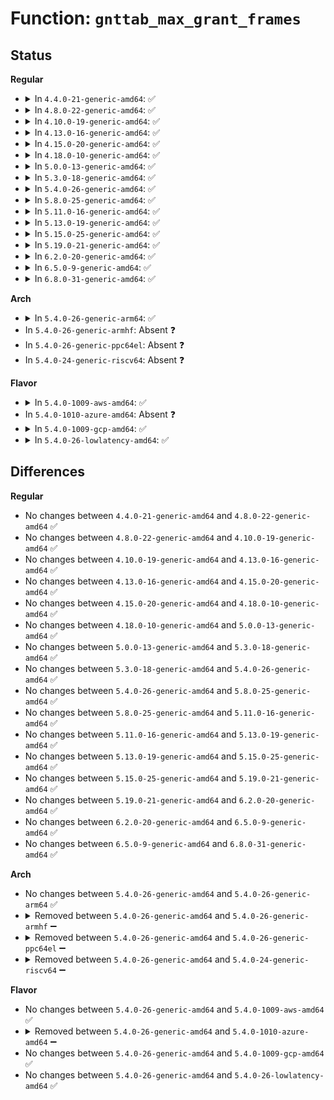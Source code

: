 # Function: <code>gnttab_max_grant_frames</code>

## Status
<b>Regular</b>
<ul>
<li>
<details>
<summary>In <code>4.4.0-21-generic-amd64</code>: ✅</summary>

```c
unsigned int gnttab_max_grant_frames()
```

```json
{
  "name": "gnttab_max_grant_frames",
  "collision_type": "Unique Global",
  "inline_type": "No",
  "funcs": [
    {
      "addr": 18446744071583844976,
      "name": "gnttab_max_grant_frames",
      "external": true,
      "loc": "drivers/xen/grant-table.c:620",
      "file": "drivers/xen/grant-table.c",
      "inline": "seen, unknown",
      "caller_inline": [],
      "caller_func": [
        "arch/x86/xen/grant-table.c:xen_pvh_gnttab_setup",
        "drivers/xen/grant-table.c:gnttab_setup",
        "drivers/xen/grant-table.c:get_free_entries",
        "drivers/xen/grant-table.c:gnttab_init"
      ]
    }
  ],
  "symbols": [
    {
      "addr": 18446744071583844976,
      "name": "gnttab_max_grant_frames",
      "section": ".text",
      "bind": "STB_GLOBAL",
      "size": 165
    }
  ]
}
```
</details>
</li>
<li>
<details>
<summary>In <code>4.8.0-22-generic-amd64</code>: ✅</summary>

```c
unsigned int gnttab_max_grant_frames()
```

```json
{
  "name": "gnttab_max_grant_frames",
  "collision_type": "Unique Global",
  "inline_type": "No",
  "funcs": [
    {
      "addr": 18446744071584174576,
      "name": "gnttab_max_grant_frames",
      "external": true,
      "loc": "drivers/xen/grant-table.c:619",
      "file": "drivers/xen/grant-table.c",
      "inline": "seen, unknown",
      "caller_inline": [],
      "caller_func": [
        "arch/x86/xen/grant-table.c:xen_pvh_gnttab_setup",
        "drivers/xen/grant-table.c:gnttab_init",
        "drivers/xen/grant-table.c:gnttab_setup",
        "drivers/xen/grant-table.c:get_free_entries"
      ]
    }
  ],
  "symbols": [
    {
      "addr": 18446744071584174576,
      "name": "gnttab_max_grant_frames",
      "section": ".text",
      "bind": "STB_GLOBAL",
      "size": 165
    }
  ]
}
```
</details>
</li>
<li>
<details>
<summary>In <code>4.10.0-19-generic-amd64</code>: ✅</summary>

```c
unsigned int gnttab_max_grant_frames()
```

```json
{
  "name": "gnttab_max_grant_frames",
  "collision_type": "Unique Global",
  "inline_type": "No",
  "funcs": [
    {
      "addr": 18446744071584355968,
      "name": "gnttab_max_grant_frames",
      "external": true,
      "loc": "drivers/xen/grant-table.c:619",
      "file": "drivers/xen/grant-table.c",
      "inline": "seen, unknown",
      "caller_inline": [],
      "caller_func": [
        "arch/x86/xen/grant-table.c:xen_pvh_gnttab_setup",
        "drivers/xen/grant-table.c:gnttab_init",
        "drivers/xen/grant-table.c:gnttab_setup",
        "drivers/xen/grant-table.c:get_free_entries"
      ]
    }
  ],
  "symbols": [
    {
      "addr": 18446744071584355968,
      "name": "gnttab_max_grant_frames",
      "section": ".text",
      "bind": "STB_GLOBAL",
      "size": 165
    }
  ]
}
```
</details>
</li>
<li>
<details>
<summary>In <code>4.13.0-16-generic-amd64</code>: ✅</summary>

```c
unsigned int gnttab_max_grant_frames()
```

```json
{
  "name": "gnttab_max_grant_frames",
  "collision_type": "Unique Global",
  "inline_type": "No",
  "funcs": [
    {
      "addr": 18446744071584437456,
      "name": "gnttab_max_grant_frames",
      "external": true,
      "loc": "drivers/xen/grant-table.c:620",
      "file": "drivers/xen/grant-table.c",
      "inline": "seen, unknown",
      "caller_inline": [],
      "caller_func": [
        "arch/x86/xen/grant-table.c:xen_pvh_gnttab_setup",
        "drivers/xen/grant-table.c:gnttab_init",
        "drivers/xen/grant-table.c:get_free_entries",
        "drivers/xen/grant-table.c:get_free_entries"
      ]
    }
  ],
  "symbols": [
    {
      "addr": 18446744071584437456,
      "name": "gnttab_max_grant_frames",
      "section": ".text",
      "bind": "STB_GLOBAL",
      "size": 171
    }
  ]
}
```
</details>
</li>
<li>
<details>
<summary>In <code>4.15.0-20-generic-amd64</code>: ✅</summary>

```c
unsigned int gnttab_max_grant_frames()
```

```json
{
  "name": "gnttab_max_grant_frames",
  "collision_type": "Unique Global",
  "inline_type": "No",
  "funcs": [
    {
      "addr": 18446744071584846096,
      "name": "gnttab_max_grant_frames",
      "external": true,
      "loc": "drivers/xen/grant-table.c:712",
      "file": "drivers/xen/grant-table.c",
      "inline": "seen, unknown",
      "caller_inline": [],
      "caller_func": [
        "arch/x86/xen/grant-table.c:xen_pvh_gnttab_setup",
        "drivers/xen/grant-table.c:gnttab_init",
        "drivers/xen/grant-table.c:gnttab_map_frames_v2",
        "drivers/xen/grant-table.c:gnttab_map_frames_v2",
        "drivers/xen/grant-table.c:get_free_entries",
        "drivers/xen/grant-table.c:get_free_entries"
      ]
    }
  ],
  "symbols": [
    {
      "addr": 18446744071584846096,
      "name": "gnttab_max_grant_frames",
      "section": ".text",
      "bind": "STB_GLOBAL",
      "size": 171
    }
  ]
}
```
</details>
</li>
<li>
<details>
<summary>In <code>4.18.0-10-generic-amd64</code>: ✅</summary>

```c
unsigned int gnttab_max_grant_frames()
```

```json
{
  "name": "gnttab_max_grant_frames",
  "collision_type": "Unique Global",
  "inline_type": "No",
  "funcs": [
    {
      "addr": 18446744071585077344,
      "name": "gnttab_max_grant_frames",
      "external": true,
      "loc": "drivers/xen/grant-table.c:712",
      "file": "drivers/xen/grant-table.c",
      "inline": "seen, unknown",
      "caller_inline": [],
      "caller_func": [
        "arch/x86/xen/grant-table.c:xen_pvh_gnttab_setup",
        "drivers/xen/grant-table.c:gnttab_init",
        "drivers/xen/grant-table.c:gnttab_map_frames_v2",
        "drivers/xen/grant-table.c:gnttab_map_frames_v2",
        "drivers/xen/grant-table.c:get_free_entries",
        "drivers/xen/grant-table.c:get_free_entries"
      ]
    }
  ],
  "symbols": [
    {
      "addr": 18446744071585077344,
      "name": "gnttab_max_grant_frames",
      "section": ".text",
      "bind": "STB_GLOBAL",
      "size": 165
    }
  ]
}
```
</details>
</li>
<li>
<details>
<summary>In <code>5.0.0-13-generic-amd64</code>: ✅</summary>

```c
unsigned int gnttab_max_grant_frames()
```

```json
{
  "name": "gnttab_max_grant_frames",
  "collision_type": "Unique Global",
  "inline_type": "No",
  "funcs": [
    {
      "addr": 18446744071585186976,
      "name": "gnttab_max_grant_frames",
      "external": true,
      "loc": "drivers/xen/grant-table.c:716",
      "file": "drivers/xen/grant-table.c",
      "inline": "seen, unknown",
      "caller_inline": [],
      "caller_func": [
        "arch/x86/xen/grant-table.c:xen_pvh_gnttab_setup",
        "drivers/xen/grant-table.c:gnttab_init",
        "drivers/xen/grant-table.c:gnttab_map_frames_v2",
        "drivers/xen/grant-table.c:gnttab_map_frames_v2",
        "drivers/xen/grant-table.c:get_free_entries",
        "drivers/xen/grant-table.c:get_free_entries"
      ]
    }
  ],
  "symbols": [
    {
      "addr": 18446744071585186976,
      "name": "gnttab_max_grant_frames",
      "section": ".text",
      "bind": "STB_GLOBAL",
      "size": 165
    }
  ]
}
```
</details>
</li>
<li>
<details>
<summary>In <code>5.3.0-18-generic-amd64</code>: ✅</summary>

```c
unsigned int gnttab_max_grant_frames()
```

```json
{
  "name": "gnttab_max_grant_frames",
  "collision_type": "Unique Global",
  "inline_type": "No",
  "funcs": [
    {
      "addr": 18446744071585398800,
      "name": "gnttab_max_grant_frames",
      "external": true,
      "loc": "drivers/xen/grant-table.c:716",
      "file": "drivers/xen/grant-table.c",
      "inline": "seen, unknown",
      "caller_inline": [],
      "caller_func": [
        "arch/x86/xen/grant-table.c:xen_pvh_gnttab_setup",
        "drivers/xen/grant-table.c:gnttab_init",
        "drivers/xen/grant-table.c:gnttab_map_frames_v2",
        "drivers/xen/grant-table.c:gnttab_map_frames_v2",
        "drivers/xen/grant-table.c:get_free_entries",
        "drivers/xen/grant-table.c:get_free_entries"
      ]
    }
  ],
  "symbols": [
    {
      "addr": 18446744071585398800,
      "name": "gnttab_max_grant_frames",
      "section": ".text",
      "bind": "STB_GLOBAL",
      "size": 165
    }
  ]
}
```
</details>
</li>
<li>
<details>
<summary>In <code>5.4.0-26-generic-amd64</code>: ✅</summary>

```c
unsigned int gnttab_max_grant_frames()
```

```json
{
  "name": "gnttab_max_grant_frames",
  "collision_type": "Unique Global",
  "inline_type": "No",
  "funcs": [
    {
      "addr": 18446744071585539536,
      "name": "gnttab_max_grant_frames",
      "external": true,
      "loc": "drivers/xen/grant-table.c:716",
      "file": "drivers/xen/grant-table.c",
      "inline": "seen, unknown",
      "caller_inline": [],
      "caller_func": [
        "arch/x86/xen/grant-table.c:xen_pvh_gnttab_setup",
        "drivers/xen/grant-table.c:gnttab_init",
        "drivers/xen/grant-table.c:gnttab_setup",
        "drivers/xen/grant-table.c:gnttab_map_frames_v2",
        "drivers/xen/grant-table.c:gnttab_map_frames_v2",
        "drivers/xen/grant-table.c:get_free_entries",
        "drivers/xen/grant-table.c:get_free_entries"
      ]
    }
  ],
  "symbols": [
    {
      "addr": 18446744071585539536,
      "name": "gnttab_max_grant_frames",
      "section": ".text",
      "bind": "STB_GLOBAL",
      "size": 165
    }
  ]
}
```
</details>
</li>
<li>
<details>
<summary>In <code>5.8.0-25-generic-amd64</code>: ✅</summary>

```c
unsigned int gnttab_max_grant_frames()
```

```json
{
  "name": "gnttab_max_grant_frames",
  "collision_type": "Unique Global",
  "inline_type": "No",
  "funcs": [
    {
      "addr": 18446744071586261696,
      "name": "gnttab_max_grant_frames",
      "external": true,
      "loc": "drivers/xen/grant-table.c:714",
      "file": "drivers/xen/grant-table.c",
      "inline": "seen, unknown",
      "caller_inline": [],
      "caller_func": [
        "arch/x86/xen/grant-table.c:xen_pvh_gnttab_setup",
        "drivers/xen/grant-table.c:gnttab_init",
        "drivers/xen/grant-table.c:gnttab_expand",
        "drivers/xen/grant-table.c:gnttab_expand",
        "drivers/xen/grant-table.c:gnttab_setup",
        "drivers/xen/grant-table.c:gnttab_map_frames_v2",
        "drivers/xen/grant-table.c:gnttab_map_frames_v2"
      ]
    }
  ],
  "symbols": [
    {
      "addr": 18446744071586261696,
      "name": "gnttab_max_grant_frames",
      "section": ".text",
      "bind": "STB_GLOBAL",
      "size": 167
    }
  ]
}
```
</details>
</li>
<li>
<details>
<summary>In <code>5.11.0-16-generic-amd64</code>: ✅</summary>

```c
unsigned int gnttab_max_grant_frames()
```

```json
{
  "name": "gnttab_max_grant_frames",
  "collision_type": "Unique Global",
  "inline_type": "No",
  "funcs": [
    {
      "addr": 18446744071586379968,
      "name": "gnttab_max_grant_frames",
      "external": true,
      "loc": "drivers/xen/grant-table.c:714",
      "file": "drivers/xen/grant-table.c",
      "inline": "seen, unknown",
      "caller_inline": [],
      "caller_func": [
        "arch/x86/xen/grant-table.c:xen_pvh_gnttab_setup",
        "drivers/xen/grant-table.c:gnttab_init",
        "drivers/xen/grant-table.c:gnttab_expand",
        "drivers/xen/grant-table.c:gnttab_expand",
        "drivers/xen/grant-table.c:gnttab_setup",
        "drivers/xen/grant-table.c:gnttab_map_frames_v2",
        "drivers/xen/grant-table.c:gnttab_map_frames_v2"
      ]
    }
  ],
  "symbols": [
    {
      "addr": 18446744071586379968,
      "name": "gnttab_max_grant_frames",
      "section": ".text",
      "bind": "STB_GLOBAL",
      "size": 167
    }
  ]
}
```
</details>
</li>
<li>
<details>
<summary>In <code>5.13.0-19-generic-amd64</code>: ✅</summary>

```c
unsigned int gnttab_max_grant_frames()
```

```json
{
  "name": "gnttab_max_grant_frames",
  "collision_type": "Unique Global",
  "inline_type": "No",
  "funcs": [
    {
      "addr": 18446744071586263632,
      "name": "gnttab_max_grant_frames",
      "external": true,
      "loc": "drivers/xen/grant-table.c:714",
      "file": "drivers/xen/grant-table.c",
      "inline": "seen, unknown",
      "caller_inline": [],
      "caller_func": [
        "arch/x86/xen/grant-table.c:xen_pvh_gnttab_setup",
        "drivers/xen/grant-table.c:gnttab_init",
        "drivers/xen/grant-table.c:gnttab_setup",
        "drivers/xen/grant-table.c:gnttab_map_frames_v2",
        "drivers/xen/grant-table.c:gnttab_map_frames_v2",
        "drivers/xen/grant-table.c:get_free_entries",
        "drivers/xen/grant-table.c:get_free_entries"
      ]
    }
  ],
  "symbols": [
    {
      "addr": 18446744071586263632,
      "name": "gnttab_max_grant_frames",
      "section": ".text",
      "bind": "STB_GLOBAL",
      "size": 167
    }
  ]
}
```
</details>
</li>
<li>
<details>
<summary>In <code>5.15.0-25-generic-amd64</code>: ✅</summary>

```c
unsigned int gnttab_max_grant_frames()
```

```json
{
  "name": "gnttab_max_grant_frames",
  "collision_type": "Unique Global",
  "inline_type": "No",
  "funcs": [
    {
      "addr": 18446744071586774688,
      "name": "gnttab_max_grant_frames",
      "external": true,
      "loc": "drivers/xen/grant-table.c:721",
      "file": "drivers/xen/grant-table.c",
      "inline": "seen, unknown",
      "caller_inline": [],
      "caller_func": [
        "arch/x86/xen/grant-table.c:xen_pvh_gnttab_setup",
        "drivers/xen/grant-table.c:gnttab_init",
        "drivers/xen/grant-table.c:gnttab_setup",
        "drivers/xen/grant-table.c:gnttab_map_frames_v2",
        "drivers/xen/grant-table.c:gnttab_map_frames_v2",
        "drivers/xen/grant-table.c:gnttab_map_frames_v1",
        "drivers/xen/grant-table.c:get_free_entries",
        "drivers/xen/grant-table.c:get_free_entries"
      ]
    }
  ],
  "symbols": [
    {
      "addr": 18446744071586774688,
      "name": "gnttab_max_grant_frames",
      "section": ".text",
      "bind": "STB_GLOBAL",
      "size": 167
    }
  ]
}
```
</details>
</li>
<li>
<details>
<summary>In <code>5.19.0-21-generic-amd64</code>: ✅</summary>

```c
unsigned int gnttab_max_grant_frames()
```

```json
{
  "name": "gnttab_max_grant_frames",
  "collision_type": "Unique Global",
  "inline_type": "No",
  "funcs": [
    {
      "addr": 18446744071588053328,
      "name": "gnttab_max_grant_frames",
      "external": true,
      "loc": "drivers/xen/grant-table.c:787",
      "file": "drivers/xen/grant-table.c",
      "inline": "seen, unknown",
      "caller_inline": [],
      "caller_func": [
        "arch/x86/xen/grant-table.c:xen_pvh_gnttab_setup",
        "drivers/xen/grant-table.c:gnttab_init",
        "drivers/xen/grant-table.c:gnttab_expand",
        "drivers/xen/grant-table.c:gnttab_expand",
        "drivers/xen/grant-table.c:gnttab_setup",
        "drivers/xen/grant-table.c:gnttab_map_frames_v2",
        "drivers/xen/grant-table.c:gnttab_map_frames_v2",
        "drivers/xen/grant-table.c:gnttab_map_frames_v1"
      ]
    }
  ],
  "symbols": [
    {
      "addr": 18446744071588053328,
      "name": "gnttab_max_grant_frames",
      "section": ".text",
      "bind": "STB_GLOBAL",
      "size": 217
    }
  ]
}
```
</details>
</li>
<li>
<details>
<summary>In <code>6.2.0-20-generic-amd64</code>: ✅</summary>

```c
unsigned int gnttab_max_grant_frames()
```

```json
{
  "name": "gnttab_max_grant_frames",
  "collision_type": "Unique Global",
  "inline_type": "No",
  "funcs": [
    {
      "addr": 18446744071589432096,
      "name": "gnttab_max_grant_frames",
      "external": true,
      "loc": "drivers/xen/grant-table.c:787",
      "file": "drivers/xen/grant-table.c",
      "inline": "seen, unknown",
      "caller_inline": [],
      "caller_func": [
        "arch/x86/xen/grant-table.c:xen_pvh_gnttab_setup",
        "drivers/xen/grant-table.c:gnttab_init",
        "drivers/xen/grant-table.c:gnttab_expand",
        "drivers/xen/grant-table.c:gnttab_expand",
        "drivers/xen/grant-table.c:gnttab_setup",
        "drivers/xen/grant-table.c:gnttab_map_frames_v2",
        "drivers/xen/grant-table.c:gnttab_map_frames_v2",
        "drivers/xen/grant-table.c:gnttab_map_frames_v1"
      ]
    }
  ],
  "symbols": [
    {
      "addr": 18446744071589432096,
      "name": "gnttab_max_grant_frames",
      "section": ".text",
      "bind": "STB_GLOBAL",
      "size": 217
    }
  ]
}
```
</details>
</li>
<li>
<details>
<summary>In <code>6.5.0-9-generic-amd64</code>: ✅</summary>

```c
unsigned int gnttab_max_grant_frames()
```

```json
{
  "name": "gnttab_max_grant_frames",
  "collision_type": "Unique Global",
  "inline_type": "No",
  "funcs": [
    {
      "addr": 18446744071589731232,
      "name": "gnttab_max_grant_frames",
      "external": true,
      "loc": "drivers/xen/grant-table.c:805",
      "file": "drivers/xen/grant-table.c",
      "inline": "seen, unknown",
      "caller_inline": [],
      "caller_func": [
        "arch/x86/xen/grant-table.c:xen_pvh_gnttab_setup",
        "drivers/xen/grant-table.c:gnttab_init",
        "drivers/xen/grant-table.c:gnttab_expand",
        "drivers/xen/grant-table.c:gnttab_expand",
        "drivers/xen/grant-table.c:gnttab_setup",
        "drivers/xen/grant-table.c:gnttab_map_frames_v2",
        "drivers/xen/grant-table.c:gnttab_map_frames_v2",
        "drivers/xen/grant-table.c:gnttab_map_frames_v1"
      ]
    }
  ],
  "symbols": [
    {
      "addr": 18446744071589731232,
      "name": "gnttab_max_grant_frames",
      "section": ".text",
      "bind": "STB_GLOBAL",
      "size": 217
    }
  ]
}
```
</details>
</li>
<li>
<details>
<summary>In <code>6.8.0-31-generic-amd64</code>: ✅</summary>

```c
unsigned int gnttab_max_grant_frames()
```

```json
{
  "name": "gnttab_max_grant_frames",
  "collision_type": "Unique Global",
  "inline_type": "No",
  "funcs": [
    {
      "addr": 18446744071590069200,
      "name": "gnttab_max_grant_frames",
      "external": true,
      "loc": "drivers/xen/grant-table.c:803",
      "file": "drivers/xen/grant-table.c",
      "inline": "seen, unknown",
      "caller_inline": [],
      "caller_func": [
        "arch/x86/xen/grant-table.c:xen_pvh_gnttab_setup",
        "drivers/xen/grant-table.c:gnttab_init",
        "drivers/xen/grant-table.c:gnttab_expand",
        "drivers/xen/grant-table.c:gnttab_expand",
        "drivers/xen/grant-table.c:gnttab_setup",
        "drivers/xen/grant-table.c:gnttab_map_frames_v2",
        "drivers/xen/grant-table.c:gnttab_map_frames_v2",
        "drivers/xen/grant-table.c:gnttab_map_frames_v1"
      ]
    }
  ],
  "symbols": [
    {
      "addr": 18446744071590069200,
      "name": "gnttab_max_grant_frames",
      "section": ".text",
      "bind": "STB_GLOBAL",
      "size": 217
    }
  ]
}
```
</details>
</li>
</ul>
<b>Arch</b>
<ul>
<li>
<details>
<summary>In <code>5.4.0-26-generic-arm64</code>: ✅</summary>

```c
unsigned int gnttab_max_grant_frames()
```

```json
{
  "name": "gnttab_max_grant_frames",
  "collision_type": "Unique Global",
  "inline_type": "No",
  "funcs": [
    {
      "addr": 18446603336498200080,
      "name": "gnttab_max_grant_frames",
      "external": true,
      "loc": "drivers/xen/grant-table.c:716",
      "file": "drivers/xen/grant-table.c",
      "inline": "seen, unknown",
      "caller_inline": [],
      "caller_func": [
        "arch/arm/xen/enlighten.c:xen_guest_init",
        "drivers/xen/grant-table.c:gnttab_init",
        "drivers/xen/grant-table.c:gnttab_setup",
        "drivers/xen/grant-table.c:gnttab_map_frames_v2",
        "drivers/xen/grant-table.c:gnttab_map_frames_v2",
        "drivers/xen/grant-table.c:get_free_entries",
        "drivers/xen/grant-table.c:get_free_entries"
      ]
    }
  ],
  "symbols": [
    {
      "addr": 18446603336498200080,
      "name": "gnttab_max_grant_frames",
      "section": ".text",
      "bind": "STB_GLOBAL",
      "size": 92
    }
  ]
}
```
</details>
</li>
<li>
In <code>5.4.0-26-generic-armhf</code>: Absent ❓
</li>
<li>
In <code>5.4.0-26-generic-ppc64el</code>: Absent ❓
</li>
<li>
In <code>5.4.0-24-generic-riscv64</code>: Absent ❓
</li>
</ul>
<b>Flavor</b>
<ul>
<li>
<details>
<summary>In <code>5.4.0-1009-aws-amd64</code>: ✅</summary>

```c
unsigned int gnttab_max_grant_frames()
```

```json
{
  "name": "gnttab_max_grant_frames",
  "collision_type": "Unique Global",
  "inline_type": "No",
  "funcs": [
    {
      "addr": 18446744071585301568,
      "name": "gnttab_max_grant_frames",
      "external": true,
      "loc": "drivers/xen/grant-table.c:716",
      "file": "drivers/xen/grant-table.c",
      "inline": "seen, unknown",
      "caller_inline": [],
      "caller_func": [
        "arch/x86/xen/grant-table.c:xen_pvh_gnttab_setup",
        "drivers/xen/grant-table.c:gnttab_init",
        "drivers/xen/grant-table.c:gnttab_setup",
        "drivers/xen/grant-table.c:gnttab_map_frames_v2",
        "drivers/xen/grant-table.c:gnttab_map_frames_v2",
        "drivers/xen/grant-table.c:get_free_entries",
        "drivers/xen/grant-table.c:get_free_entries"
      ]
    }
  ],
  "symbols": [
    {
      "addr": 18446744071585301568,
      "name": "gnttab_max_grant_frames",
      "section": ".text",
      "bind": "STB_GLOBAL",
      "size": 165
    }
  ]
}
```
</details>
</li>
<li>
In <code>5.4.0-1010-azure-amd64</code>: Absent ❓
</li>
<li>
<details>
<summary>In <code>5.4.0-1009-gcp-amd64</code>: ✅</summary>

```c
unsigned int gnttab_max_grant_frames()
```

```json
{
  "name": "gnttab_max_grant_frames",
  "collision_type": "Unique Global",
  "inline_type": "No",
  "funcs": [
    {
      "addr": 18446744071585489936,
      "name": "gnttab_max_grant_frames",
      "external": true,
      "loc": "drivers/xen/grant-table.c:716",
      "file": "drivers/xen/grant-table.c",
      "inline": "seen, unknown",
      "caller_inline": [],
      "caller_func": [
        "arch/x86/xen/grant-table.c:xen_pvh_gnttab_setup",
        "drivers/xen/grant-table.c:gnttab_init",
        "drivers/xen/grant-table.c:gnttab_setup",
        "drivers/xen/grant-table.c:gnttab_map_frames_v2",
        "drivers/xen/grant-table.c:gnttab_map_frames_v2",
        "drivers/xen/grant-table.c:get_free_entries",
        "drivers/xen/grant-table.c:get_free_entries"
      ]
    }
  ],
  "symbols": [
    {
      "addr": 18446744071585489936,
      "name": "gnttab_max_grant_frames",
      "section": ".text",
      "bind": "STB_GLOBAL",
      "size": 165
    }
  ]
}
```
</details>
</li>
<li>
<details>
<summary>In <code>5.4.0-26-lowlatency-amd64</code>: ✅</summary>

```c
unsigned int gnttab_max_grant_frames()
```

```json
{
  "name": "gnttab_max_grant_frames",
  "collision_type": "Unique Global",
  "inline_type": "No",
  "funcs": [
    {
      "addr": 18446744071585597936,
      "name": "gnttab_max_grant_frames",
      "external": true,
      "loc": "drivers/xen/grant-table.c:716",
      "file": "drivers/xen/grant-table.c",
      "inline": "seen, unknown",
      "caller_inline": [],
      "caller_func": [
        "arch/x86/xen/grant-table.c:xen_pvh_gnttab_setup",
        "drivers/xen/grant-table.c:gnttab_init",
        "drivers/xen/grant-table.c:gnttab_setup",
        "drivers/xen/grant-table.c:gnttab_map_frames_v2",
        "drivers/xen/grant-table.c:gnttab_map_frames_v2",
        "drivers/xen/grant-table.c:get_free_entries",
        "drivers/xen/grant-table.c:get_free_entries"
      ]
    }
  ],
  "symbols": [
    {
      "addr": 18446744071585597936,
      "name": "gnttab_max_grant_frames",
      "section": ".text",
      "bind": "STB_GLOBAL",
      "size": 165
    }
  ]
}
```
</details>
</li>
</ul>

## Differences
<b>Regular</b>
<ul>
<li>
No changes between <code>4.4.0-21-generic-amd64</code> and <code>4.8.0-22-generic-amd64</code> ✅
</li>
<li>
No changes between <code>4.8.0-22-generic-amd64</code> and <code>4.10.0-19-generic-amd64</code> ✅
</li>
<li>
No changes between <code>4.10.0-19-generic-amd64</code> and <code>4.13.0-16-generic-amd64</code> ✅
</li>
<li>
No changes between <code>4.13.0-16-generic-amd64</code> and <code>4.15.0-20-generic-amd64</code> ✅
</li>
<li>
No changes between <code>4.15.0-20-generic-amd64</code> and <code>4.18.0-10-generic-amd64</code> ✅
</li>
<li>
No changes between <code>4.18.0-10-generic-amd64</code> and <code>5.0.0-13-generic-amd64</code> ✅
</li>
<li>
No changes between <code>5.0.0-13-generic-amd64</code> and <code>5.3.0-18-generic-amd64</code> ✅
</li>
<li>
No changes between <code>5.3.0-18-generic-amd64</code> and <code>5.4.0-26-generic-amd64</code> ✅
</li>
<li>
No changes between <code>5.4.0-26-generic-amd64</code> and <code>5.8.0-25-generic-amd64</code> ✅
</li>
<li>
No changes between <code>5.8.0-25-generic-amd64</code> and <code>5.11.0-16-generic-amd64</code> ✅
</li>
<li>
No changes between <code>5.11.0-16-generic-amd64</code> and <code>5.13.0-19-generic-amd64</code> ✅
</li>
<li>
No changes between <code>5.13.0-19-generic-amd64</code> and <code>5.15.0-25-generic-amd64</code> ✅
</li>
<li>
No changes between <code>5.15.0-25-generic-amd64</code> and <code>5.19.0-21-generic-amd64</code> ✅
</li>
<li>
No changes between <code>5.19.0-21-generic-amd64</code> and <code>6.2.0-20-generic-amd64</code> ✅
</li>
<li>
No changes between <code>6.2.0-20-generic-amd64</code> and <code>6.5.0-9-generic-amd64</code> ✅
</li>
<li>
No changes between <code>6.5.0-9-generic-amd64</code> and <code>6.8.0-31-generic-amd64</code> ✅
</li>
</ul>
<b>Arch</b>
<ul>
<li>
No changes between <code>5.4.0-26-generic-amd64</code> and <code>5.4.0-26-generic-arm64</code> ✅
</li>
<li>
<details>
<summary>Removed between <code>5.4.0-26-generic-amd64</code> and <code>5.4.0-26-generic-armhf</code> ➖</summary>

```c
unsigned int gnttab_max_grant_frames()
```
</details>
</li>
<li>
<details>
<summary>Removed between <code>5.4.0-26-generic-amd64</code> and <code>5.4.0-26-generic-ppc64el</code> ➖</summary>

```c
unsigned int gnttab_max_grant_frames()
```
</details>
</li>
<li>
<details>
<summary>Removed between <code>5.4.0-26-generic-amd64</code> and <code>5.4.0-24-generic-riscv64</code> ➖</summary>

```c
unsigned int gnttab_max_grant_frames()
```
</details>
</li>
</ul>
<b>Flavor</b>
<ul>
<li>
No changes between <code>5.4.0-26-generic-amd64</code> and <code>5.4.0-1009-aws-amd64</code> ✅
</li>
<li>
<details>
<summary>Removed between <code>5.4.0-26-generic-amd64</code> and <code>5.4.0-1010-azure-amd64</code> ➖</summary>

```c
unsigned int gnttab_max_grant_frames()
```
</details>
</li>
<li>
No changes between <code>5.4.0-26-generic-amd64</code> and <code>5.4.0-1009-gcp-amd64</code> ✅
</li>
<li>
No changes between <code>5.4.0-26-generic-amd64</code> and <code>5.4.0-26-lowlatency-amd64</code> ✅
</li>
</ul>

